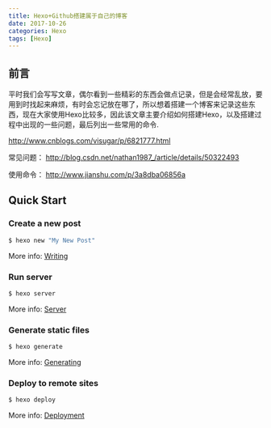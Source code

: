```yaml
---
title: Hexo+Github搭建属于自己的博客
date: 2017-10-26
categories: Hexo
tags: [Hexo]
---
```

## 前言
平时我们会写写文章，偶尔看到一些精彩的东西会做点记录，但是会经常乱放，要用到时找起来麻烦，有时会忘记放在哪了，所以想着搭建一个博客来记录这些东西，现在大家使用Hexo比较多，因此该文章主要介绍如何搭建Hexo，以及搭建过程中出现的一些问题，最后列出一些常用的命令.

http://www.cnblogs.com/visugar/p/6821777.html

常见问题：
http://blog.csdn.net/nathan1987_/article/details/50322493

使用命令：
http://www.jianshu.com/p/3a8dba06856a

<!-- more -->

## Quick Start

### Create a new post

``` bash
$ hexo new "My New Post"
```

More info: [Writing](https://hexo.io/docs/writing.html)

### Run server

``` bash
$ hexo server
```

More info: [Server](https://hexo.io/docs/server.html)

### Generate static files

``` bash
$ hexo generate
```

More info: [Generating](https://hexo.io/docs/generating.html)

### Deploy to remote sites

``` bash
$ hexo deploy
```

More info: [Deployment](https://hexo.io/docs/deployment.html)
